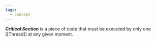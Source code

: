 ```yaml
---
tags:
  - concept
---
```

***Critical Section*** is a piece of code that must be executed by only one [[Thread]] at any given moment.